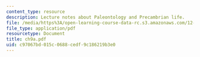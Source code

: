 ```yaml
---
content_type: resource
description: Lecture notes about Paleontology and Precambrian life.
file: /media/https%3A/open-learning-course-data-rc.s3.amazonaws.com/12-110-sedimentary-geology-spring-2007/c97067bd015c0688cedf9c186219b3e0_ch9a.pdf
file_type: application/pdf
resourcetype: Document
title: ch9a.pdf
uid: c97067bd-015c-0688-cedf-9c186219b3e0
---
```

